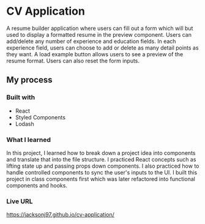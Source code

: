 # CV Application

A resume builder application where users can fill out a form which will but used to display a formatted resume in the preview component. Users can add/delete any number of experience and education fields. In each experience field, users can choose to add or delete as many detail points as they want. A load example button allows users to see a preview of the resume format. Users can also reset the form inputs.

## My process

### Built with

- React
- Styled Components
- Lodash

### What I learned

In this project, I learned how to break down a project idea into components and translate that into the file structure. I practiced React concepts such as lifting state up and passing props down components. I also practiced how to handle controlled components to sync the user's inputs to the UI. I built this project in class components first which was later refactored into functional components and hooks.

### Live URL

https://jacksonj97.github.io/cv-application/
